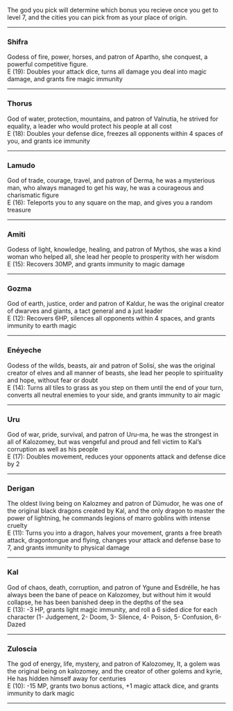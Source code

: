 The god you pick will determine which bonus you recieve once you get to level 7, and the cities you can pick from as your place of origin.

---

### Shifra  
Godess of fire, power, horses, and patron of Apartho, she conquest, a powerful competitive figure.  
E (19): Doubles your attack dice, turns all damage you deal into magic damage, and grants fire magic immunity 

---

### Thorus  
God of water, protection, mountains, and patron of Valnutia, he strived for equality, a leader who would protect his people at all cost  
E (18): Doubles your defense dice, freezes all opponents within 4 spaces of you, and grants ice immunity  

---

### Lamudo  
God of trade, courage, travel, and patron of Derma, he was a mysterious man, who always managed to get his way, he was a courageous and charismatic figure  
E (16): Teleports you to any square on the map, and gives you a random treasure   

---

### Amiti  
Godess of light, knowledge, healing, and patron of Mythos, she was a kind woman who helped all, she lead her people to prosperity with her wisdom  
E (15): Recovers 30MP, and grants immunity to magic damage  

---

### Gozma  
God of earth, justice, order and patron of Kaldur, he was the original creator of dwarves and giants, a tact general and a just leader  
E (12): Recovers 6HP, silences all opponents within 4 spaces, and grants immunity to earth magic  

---

### Enéyeche  
Godess of the wilds, beasts, air and patron of Solisí, she was the original creator of elves and all manner of beasts, she lead her people to spirituality and hope, without fear or doubt  
E (14): Turns all tiles to grass as you step on them until the end of your turn, converts all neutral enemies to your side, and grants immunity to air magic  

---

### Uru  
God of war, pride, survival, and patron of Uru-ma, he was the strongest in all of Kalozomey, but was vengeful and proud and fell victim to Kal’s corruption as well as his people  
E (17): Doubles movement, reduces your opponents attack and defense dice by 2  

---

### Derigan  
The oldest living being on Kalozmey and patron of Dümudor, he was one of the original black dragons created by Kal, and the only dragon to master the power of lightning, he commands legions of marro goblins with intense cruelty  
E (11): Turns you into a dragon, halves your movement, grants a free breath attack, dragontongue and flying, changes your attack and defense base to 7, and grants immunity to physical damage  

---

### Kal  
God of chaos, death, corruption, and patron of Ygune and Esdrélle, he has always been the bane of peace on Kalozomey, but without him it would collapse, he has been banished deep in the depths of the sea  
E (13): -3 HP, grants light magic immunity, and roll a 6 sided dice for each character (1- Judgement, 2- Doom, 3- Silence, 4- Poison, 5- Confusion, 6- Dazed  

---

### Zuloscia  
The god of energy, life, mystery, and patron of Kalozomey, It, a golem was the original being on kalozomey, and the creator of other golems and kyrie, He has hidden himself away for centuries  
E (10): -15 MP, grants two bonus actions, +1 magic attack dice, and grants immunity to dark magic  

---







